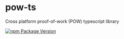 # pow-ts
Cross platform proof-of-work (POW) typescript library

[![npm Package Version](https://img.shields.io/npm/v/@beenotung/pow.svg?maxAge=2592000)](https://www.npmjs.com/package/@beenotung/pow)
